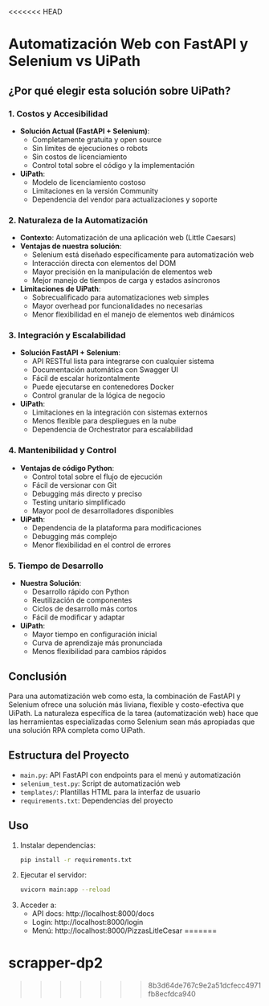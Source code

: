 <<<<<<< HEAD
# Automatización Web con FastAPI y Selenium vs UiPath

## ¿Por qué elegir esta solución sobre UiPath?

### 1. Costos y Accesibilidad
- **Solución Actual (FastAPI + Selenium)**: 
  - Completamente gratuita y open source
  - Sin límites de ejecuciones o robots
  - Sin costos de licenciamiento
  - Control total sobre el código y la implementación
- **UiPath**:
  - Modelo de licenciamiento costoso
  - Limitaciones en la versión Community
  - Dependencia del vendor para actualizaciones y soporte

### 2. Naturaleza de la Automatización
- **Contexto**: Automatización de una aplicación web (Little Caesars)
- **Ventajas de nuestra solución**:
  - Selenium está diseñado específicamente para automatización web
  - Interacción directa con elementos del DOM
  - Mayor precisión en la manipulación de elementos web
  - Mejor manejo de tiempos de carga y estados asíncronos
- **Limitaciones de UiPath**:
  - Sobrecualificado para automatizaciones web simples
  - Mayor overhead por funcionalidades no necesarias
  - Menor flexibilidad en el manejo de elementos web dinámicos

### 3. Integración y Escalabilidad
- **Solución FastAPI + Selenium**:
  - API RESTful lista para integrarse con cualquier sistema
  - Documentación automática con Swagger UI
  - Fácil de escalar horizontalmente
  - Puede ejecutarse en contenedores Docker
  - Control granular de la lógica de negocio
- **UiPath**:
  - Limitaciones en la integración con sistemas externos
  - Menos flexible para despliegues en la nube
  - Dependencia de Orchestrator para escalabilidad

### 4. Mantenibilidad y Control
- **Ventajas de código Python**:
  - Control total sobre el flujo de ejecución
  - Fácil de versionar con Git
  - Debugging más directo y preciso
  - Testing unitario simplificado
  - Mayor pool de desarrolladores disponibles
- **UiPath**:
  - Dependencia de la plataforma para modificaciones
  - Debugging más complejo
  - Menor flexibilidad en el control de errores

### 5. Tiempo de Desarrollo
- **Nuestra Solución**:
  - Desarrollo rápido con Python
  - Reutilización de componentes
  - Ciclos de desarrollo más cortos
  - Fácil de modificar y adaptar
- **UiPath**:
  - Mayor tiempo en configuración inicial
  - Curva de aprendizaje más pronunciada
  - Menos flexibilidad para cambios rápidos

## Conclusión
Para una automatización web como esta, la combinación de FastAPI y Selenium ofrece una solución más liviana, flexible y costo-efectiva que UiPath. La naturaleza específica de la tarea (automatización web) hace que las herramientas especializadas como Selenium sean más apropiadas que una solución RPA completa como UiPath.

## Estructura del Proyecto
- `main.py`: API FastAPI con endpoints para el menú y automatización
- `selenium_test.py`: Script de automatización web
- `templates/`: Plantillas HTML para la interfaz de usuario
- `requirements.txt`: Dependencias del proyecto

## Uso
1. Instalar dependencias:
   ```bash
   pip install -r requirements.txt
   ```
2. Ejecutar el servidor:
   ```bash
   uvicorn main:app --reload
   ```
3. Acceder a:
   - API docs: http://localhost:8000/docs
   - Login: http://localhost:8000/login
   - Menú: http://localhost:8000/PizzasLitleCesar
=======
# scrapper-dp2
>>>>>>> 8b3d64de767c9e2a51dcfecc4971fb8ecfdca940
